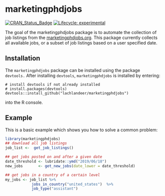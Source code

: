 # marketingphdjobs

<!-- badges: start -->
[![CRAN_Status_Badge](http://www.r-pkg.org/badges/version/marketingphdjobs)](https://cran.r-project.org/package=marketingphdjobs)
[![Lifecycle: experimental](https://img.shields.io/badge/lifecycle-experimental-orange.svg)](https://www.tidyverse.org/lifecycle/#experimental)
<!-- badges: end -->

The goal of the marketingphdjobs package is to automate the collection of job listings from the [marketingphdjobs.org](http://marketingphdjobs.org/). 
This package currently collects all available jobs, or a subset of job listings based on a user specified date.

## Installation

The `marketingphdjobs` package can be installed using the package `devtools.`
After installing `devtools`, `marketingphdjobs` is installed by entering:

```{r}
# install devtools if not already installed
# install.packages(devtools)
devtools::install_github("lachlandeer/marketingphdjobs")
```

into the R console.

## Example

This is a basic example which shows you how to solve a common problem:

``` r
library(marketingphdjobs)
## download all job listings
job_list <-  get_job_listings()

## get jobs posted on and after a given date
date_threshold <- lubridate::ymd("2019/06/18")
new_jobs       <- get_new_jobs(date_lower = date_threshold)

## get jobs in a country of a certain level
my_jobs <- job_list %>% 
            jobs_in_country("united_states")  %>% 
            job_type("assistant")
```

